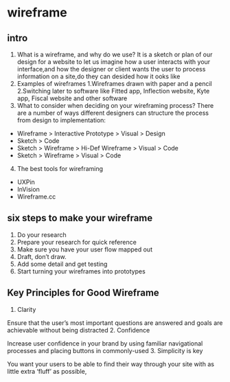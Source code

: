 # wireframe
## intro
1. What is a wireframe, and why do we use?
It is a sketch or plan of our design for a website to let us imagine how a user interacts with your interface,and how the designer or client wants the user to process information on a site,do they can desided how it ooks like 
2. Examples of wireframes
   1.Wireframes drawn with paper and a pencil
   2.Switching later to software like Fitted app, Inflection website, Kyte app, Fiscal website and other software
3. What to consider when deciding on your wireframing process?
There are a number of ways different designers can structure the process from design to implementation:
- Wireframe > Interactive Prototype > Visual > Design
- Sketch > Code
- Sketch > Wireframe > Hi-Def Wireframe > Visual > Code
- Sketch > Wireframe > Visual > Code
4. The best tools for wireframing
- UXPin
- InVision
- Wireframe.cc
## six steps to make your wireframe
1. Do your research
2. Prepare your research for quick reference
3. Make sure you have your user flow mapped out
4. Draft, don’t draw.
5. Add some detail and get testing
6. Start turning your wireframes into prototypes
## Key Principles for Good Wireframe 
1. Clarity

Ensure that the user’s most important questions are answered and goals are achievable without being distracted
2. Confidence

Increase user confidence in your brand by using familiar navigational processes and placing buttons in commonly-used
3. Simplicity is key 

You want your users to be able to find their way through your site with as little extra ‘fluff’ as possible,
